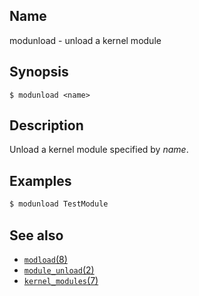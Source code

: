 ## Name

modunload - unload a kernel module

## Synopsis

```**sh
$ modunload <name>
```

## Description

Unload a kernel module specified by *name*.

## Examples

```sh
$ modunload TestModule
```

## See also

* [`modload`(8)](modload.md)
* [`module_unload`(2)](../man2/module_unload.md)
* [`kernel_modules`(7)](../man7/kernel_modules.md)
